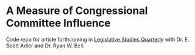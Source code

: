 # A Measure of Congressional Committee Influence
Code repo for article forthcoming in [Legislative Studies Quarterly](https://onlinelibrary.wiley.com/journal/19399162) with Dr. E. Scott Adler and Dr. Ryan W. Bell.
